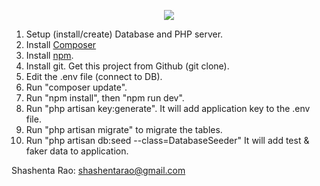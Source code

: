 <p align="center"><img src="https://laravel.com/assets/img/components/logo-laravel.svg"></p>

1. Setup (install/create) Database and PHP server.
2. Install [Composer](https://getcomposer.org/doc/00-intro.md)
3. Install [npm](https://docs.npmjs.com/getting-started/installing-node). 
4. Install git. Get this project from Github (git clone).
5. Edit the .env file (connect to DB).
6. Run "composer update".
7. Run "npm install", then "npm run dev".
8. Run "php artisan key:generate". It will add application key to the .env file.
9. Run "php artisan migrate" to migrate the tables.
10. Run "php artisan db:seed --class=DatabaseSeeder" It will add test & faker data to application.

Shashenta Rao: shashentarao@gmail.com
